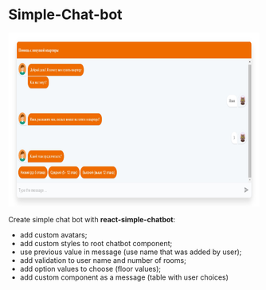 # Simple-Chat-bot

<img src="./src/screen-shot.jpg" title="chat=bot" width="100%" height="350px">

Create simple chat bot with **react-simple-chatbot**:

- add custom avatars;
- add custom styles to root chatbot component;
- use previous value in message (use name that was added by user);
- add validation to user name and number of rooms;
- add option values to choose (floor values);
- add custom component as a message (table with user choices)
